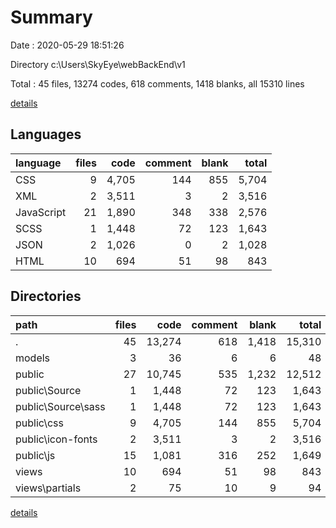 # Summary

Date : 2020-05-29 18:51:26

Directory c:\Users\SkyEye\webBackEnd\v1

Total : 45 files,  13274 codes, 618 comments, 1418 blanks, all 15310 lines

[details](details.md)

## Languages
| language | files | code | comment | blank | total |
| :--- | ---: | ---: | ---: | ---: | ---: |
| CSS | 9 | 4,705 | 144 | 855 | 5,704 |
| XML | 2 | 3,511 | 3 | 2 | 3,516 |
| JavaScript | 21 | 1,890 | 348 | 338 | 2,576 |
| SCSS | 1 | 1,448 | 72 | 123 | 1,643 |
| JSON | 2 | 1,026 | 0 | 2 | 1,028 |
| HTML | 10 | 694 | 51 | 98 | 843 |

## Directories
| path | files | code | comment | blank | total |
| :--- | ---: | ---: | ---: | ---: | ---: |
| . | 45 | 13,274 | 618 | 1,418 | 15,310 |
| models | 3 | 36 | 6 | 6 | 48 |
| public | 27 | 10,745 | 535 | 1,232 | 12,512 |
| public\Source | 1 | 1,448 | 72 | 123 | 1,643 |
| public\Source\sass | 1 | 1,448 | 72 | 123 | 1,643 |
| public\css | 9 | 4,705 | 144 | 855 | 5,704 |
| public\icon-fonts | 2 | 3,511 | 3 | 2 | 3,516 |
| public\js | 15 | 1,081 | 316 | 252 | 1,649 |
| views | 10 | 694 | 51 | 98 | 843 |
| views\partials | 2 | 75 | 10 | 9 | 94 |

[details](details.md)